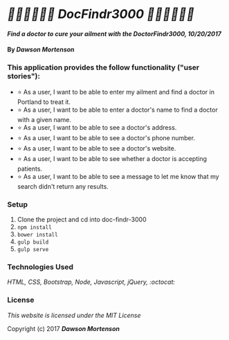 # _🏥👨‍⚕️💉😷💊 DocFindr3000 💊😷💉👨‍⚕️🏥_

#### _Find a doctor to cure your ailment with the DoctorFindr3000, 10/20/2017_

#### By _**Dawson Mortenson**_

### This application provides the follow functionality ("user stories"):
* ⭐ As a user, I want to be able to enter my ailment and find a doctor in Portland to treat it.
* ⭐ As a user, I want to be able to enter a doctor's name to find a doctor with a given name.
* ⭐ As a user, I want to be able to see a doctor's address.
* ⭐ As a user, I want to be able to see a doctor's phone number.
* ⭐ As a user, I want to be able to see a doctor's website.
* ⭐ As a user, I want to be able to see whether a doctor is accepting patients.
* ⭐ As a user, I want to be able to see a message to let me know that my search didn't return any results.

### Setup
1. Clone the project and cd into doc-findr-3000
2. `npm install`
3. `bower install`
4. `gulp build`
5. `gulp serve`

### Technologies Used
_HTML, CSS, Bootstrap, Node, Javascript, jQuery, :octocat:_

### License
*This website is licensed under the MIT License*

Copyright (c) 2017 **_Dawson Mortenson_**
